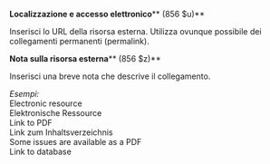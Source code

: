 **Localizzazione e accesso elettronico****  (856 $u)**

Inserisci lo URL della risorsa esterna. Utilizza ovunque possibile dei collegamenti permanenti (permalink).

 

**Nota sulla risorsa esterna****  (856 $z)**

Inserisci una breve nota che descrive il collegamento.  
  
_Esempi:_  
Electronic resource  
Elektronische Ressource  
Link to PDF  
Link zum Inhaltsverzeichnis  
Some issues are available as a PDF  
Link to database